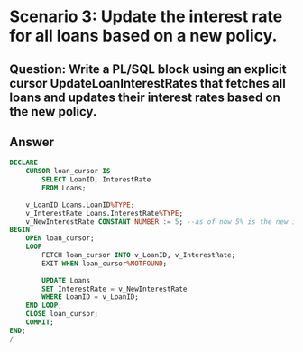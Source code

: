 # Scenario 3: Update the interest rate for all loans based on a new policy.
## 	Question: Write a PL/SQL block using an explicit cursor UpdateLoanInterestRates that fetches all loans and updates their interest rates based on the new policy.
## Answer
```sql
DECLARE
    CURSOR loan_cursor IS
        SELECT LoanID, InterestRate
        FROM Loans;
    
    v_LoanID Loans.LoanID%TYPE;
    v_InterestRate Loans.InterestRate%TYPE;
    v_NewInterestRate CONSTANT NUMBER := 5; --as of now 5% is the new interest rate
BEGIN
    OPEN loan_cursor;
    LOOP
        FETCH loan_cursor INTO v_LoanID, v_InterestRate;
        EXIT WHEN loan_cursor%NOTFOUND;
        
        UPDATE Loans
        SET InterestRate = v_NewInterestRate
        WHERE LoanID = v_LoanID;
    END LOOP;
    CLOSE loan_cursor;
    COMMIT;
END;
/
```